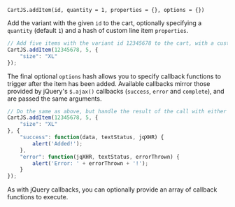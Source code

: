 `CartJS.addItem(id, quantity = 1, properties = {}, options = {})`

Add the variant with the given `id` to the cart, optionally specifying a `quantity` (default `1`) and a hash of custom line item `properties`.

```js
// Add five items with the variant id 12345678 to the cart, with a custom size property.
CartJS.addItem(12345678, 5, {
    "size": "XL"
});
```

The final optional `options` hash allows you to specify callback functions to trigger after the item has been added.
Available callbacks mirror those provided by jQuery's `$.ajax()` callbacks (`success`, `error` and `complete`), and are passed the same arguments.

```js
// Do the same as above, but handle the result of the call with either a success or error message.
CartJS.addItem(12345678, 5, {
    "size": "XL"
}, {
    "success": function(data, textStatus, jqXHR) {
        alert('Added!');
    },
    "error": function(jqXHR, textStatus, errorThrown) {
        alert('Error: ' + errorThrown + '!');
    }
});
```

As with jQuery callbacks, you can optionally provide an array of callback functions to execute.
